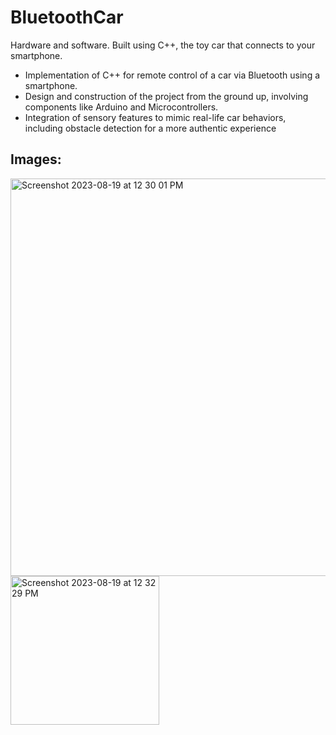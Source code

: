 # BluetoothCar
Hardware and software. Built using C++, the toy car that connects to your smartphone.
- Implementation of C++ for remote control of a car via Bluetooth using a smartphone.
- Design and construction of the project from the ground up, involving components like Arduino and Microcontrollers.
- Integration of sensory features to mimic real-life car behaviors, including obstacle detection for a more authentic experience

## Images: 
<img width="636" alt="Screenshot 2023-08-19 at 12 30 01 PM" src="https://github.com/1r0nn/BluetoothCar/assets/112038371/c83ce897-e4b5-4f34-aaa4-4fd6af6bc4ab">
<img width="238" alt="Screenshot 2023-08-19 at 12 32 29 PM" src="https://github.com/1r0nn/BluetoothCar/assets/112038371/564f34b6-2002-40d1-bf13-83635112e6b0">


